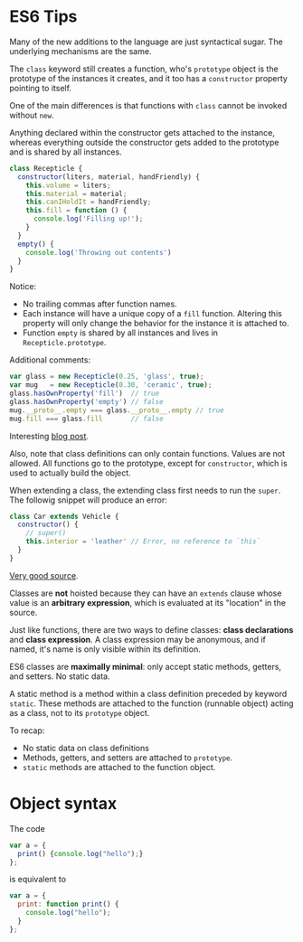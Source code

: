 # ES6 Tips

Many of the new additions to the language are just syntactical sugar. The underlying mechanisms are the same.

The `class` keyword still creates a function, who's `prototype` object is the prototype of the instances it creates, and it too has a `constructor` property pointing to itself.

One of the main differences is that functions with `class` cannot be invoked without `new`.

Anything declared within the constructor gets attached to the instance, whereas everything outside the constructor gets added to the prototype and is shared by all instances.

```js
class Recepticle {
  constructor(liters, material, handFriendly) {
    this.volume = liters;
    this.material = material;
    this.canIHoldIt = handFriendly;
    this.fill = function () {
      console.log('Filling up!');
    }
  }
  empty() {
    console.log('Throwing out contents')
  }
}
```
Notice:
* No trailing commas after function names.
* Each instance will have a unique copy of a `fill` function. Altering this property will only change the behavior for the instance it is attached to.
* Function `empty` is shared by all instances and lives in `Recepticle.prototype`.

Additional comments:
```js
var glass = new Recepticle(0.25, 'glass', true);
var mug   = new Recepticle(0.30, 'ceramic', true);
glass.hasOwnProperty('fill')  // true
glass.hasOwnProperty('empty') // false
mug.__proto__.empty === glass.__proto__.empty // true
mug.fill === glass.fill       // false
```

Interesting [blog post](https://www.reinteractive.net/posts/235-es6-classes-and-javascript-prototypes).

Also, note that class definitions can only contain functions. Values are not allowed. All functions go to the prototype, except for `constructor`, which is used to actually build the object.

When extending a class, the extending class first needs to run the `super`. The followig snippet will produce an error:

```js
class Car extends Vehicle {
  constructor() {
    // super()
    this.interior = 'leather' // Error, no reference to `this`
  }
}
```

[Very good source](http://exploringjs.com/es6/ch_classes.html).

Classes are **not** hoisted because they can have an `extends` clause whose value is an **arbitrary expression**, which is evaluated at its "location" in the source.

Just like functions, there are two ways to define classes: **class declarations** and **class expression**. A class expression may be anonymous, and if named, it's name is only visible within its definition.

ES6 classes are **maximally minimal**: only accept static methods, getters, and setters. No static data.

A static method is a method within a class definition preceded by keyword `static`. These methods are attached to the function (runnable object) acting as a class, not to its `prototype` object.

To recap:
* No static data on class definitions
* Methods, getters, and setters are attached to `prototype`.
* `static` methods are attached to the function object.

# Object syntax
The code
```js
var a = {
  print() {console.log("hello");}
};
```

is equivalent to
```js
var a = {
  print: function print() {
    console.log("hello");
  }
};
```
